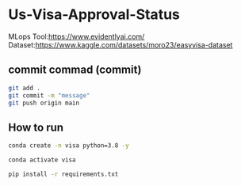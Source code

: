 # Us-Visa-Approval-Status
MLops Tool:https://www.evidentlyai.com/
Dataset:https://www.kaggle.com/datasets/moro23/easyvisa-dataset

## commit commad (commit)
```bash
git add .
git commit -m "message"
git push origin main
```
## How to run
```bash
conda create -n visa python=3.8 -y
```
```bash
conda activate visa
```
```bash
pip install -r requirements.txt
```


